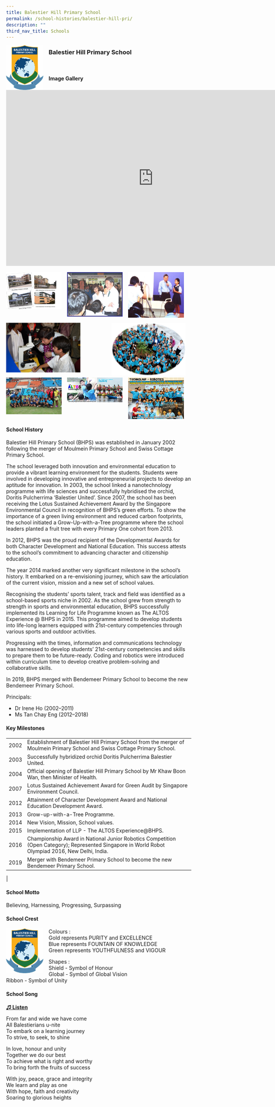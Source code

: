 ```yaml
---
title: Balestier Hill Primary School
permalink: /school-histories/balestier-hill-pri/
description: ""
third_nav_title: Schools
---
```

<img align="left" style="width:20%;margin-right:15px;" src="/images/balestierhillpri1.png">

### **Balestier Hill Primary School**
<br>

#### **Image Gallery**
<iframe allowfullscreen="true" height="479" width="800" frameborder="0" src="https://docs.google.com/presentation/d/e/2PACX-1vSpkjWh9HxeHL9uArhhBD6xmi3ySyxO08aUTb_gF7vdhHkPXWYPNoax7Y5jyFwIjXtCWY6EqxSN6jiM/embed?start=false&amp;loop=true&amp;delayms=5000"></iframe>
<p><a href="https://staging.d1yxymztqoj7qn.amplifyapp.com/images/balestierhillpri2.jpg">  
<img align="left" style="width:30%;margin-right:15px;" src="/images/balestierhillpri2.jpg">
</a></p>

<p><a href="https://staging.d1yxymztqoj7qn.amplifyapp.com/images/balestierhillpri3.jpg">  
<img align="left" style="width:30%;margin-right:15px;" src="/images/balestierhillpri3.jpg">
</a></p>

<p><a href="https://staging.d1yxymztqoj7qn.amplifyapp.com/images/balestierhillpri4.jpg">  
<img align="left" style="width:30%;margin-right:15px;" src="/images/balestierhillpri4.jpg">
</a></p>

<br clear="left">

<p><a href="https://staging.d1yxymztqoj7qn.amplifyapp.com/images/balestierhillpri5.jpg">  
<img align="left" style="width:40%;margin-right:15px;" src="/images/balestierhillpri5.jpg">
</a></p>

<p><a href="https://staging.d1yxymztqoj7qn.amplifyapp.com/images/balestierhillpri6.jpg">  
<img align="right" style="width:40%;margin-right:15px;" src="/images/balestierhillpri6.jpg">
</a></p>

<br clear="left">

<p><a href="https://staging.d1yxymztqoj7qn.amplifyapp.com/images/balestierhillpri7.jpg">  
<img align="left" style="width:30%;margin-right:15px;" src="/images/balestierhillpri7.jpg">
</a></p>

<p><a href="https://staging.d1yxymztqoj7qn.amplifyapp.com/images/balestierhillpri8.jpg">  
<img align="left" style="width:30%;margin-right:15px;" src="/images/balestierhillpri8.jpg">
</a></p>

<p><a href="https://staging.d1yxymztqoj7qn.amplifyapp.com/images/balestierhillpri9.jpg">  
<img align="left" style="width:30%;margin-right:15px;" src="/images/balestierhillpri9.jpg">
</a></p>

<br clear="left">

#### **School History**
Balestier Hill Primary School (BHPS) was established in January 2002 following the merger of Moulmein Primary School and Swiss Cottage Primary School.  
  
The school leveraged both innovation and environmental education to provide a vibrant learning environment for the students. Students were involved in developing innovative and entrepreneurial projects to develop an aptitude for innovation. In 2003, the school linked a nanotechnology programme with life sciences and successfully hybridised the orchid, Doritis Pulcherrima ‘Balestier United’. Since 2007, the school has been receiving the Lotus Sustained Achievement Award by the Singapore Environmental Council in recognition of BHPS’s green efforts. To show the importance of a green living environment and reduced carbon footprints, the school initiated a Grow-Up-with-a-Tree programme where the school leaders planted a fruit tree with every Primary One cohort from 2013.&nbsp;  
  
In 2012, BHPS was the proud recipient of the Developmental Awards for both Character Development and National Education. This success attests to the school’s commitment to advancing character and citizenship education.  
  
The year 2014 marked another very significant milestone in the school’s history. It embarked on a re-envisioning journey, which saw the articulation of the current vision, mission and a new set of school values.&nbsp;&nbsp;  
  
Recognising the students’ sports talent, track and field was identified as a school-based sports niche in 2002. As the school grew from strength to strength in sports and environmental education, BHPS successfully implemented its Learning for Life Programme known as The ALTOS Experience @ BHPS in 2015. This programme aimed to develop students into life-long learners equipped with 21st-century competencies through various sports and outdoor activities.  
  
Progressing with the times, information and communications technology was harnessed to develop students’ 21st-century competencies and skills to prepare them to be future-ready. Coding and robotics were introduced within curriculum time to develop creative problem-solving and collaborative skills.&nbsp;  
  
In 2019, BHPS merged with Bendemeer Primary School to become the new Bendemeer Primary School.  

Principals:<br>
* Dr Irene Ho (2002–2011)<br>
* Ms Tan Chay Eng (2012–2018)

#### **Key Milestones**

|  |  |
|:---:|---|
| 2002 | Establishment of Balestier Hill Primary School from the merger of Moulmein Primary School and Swiss Cottage Primary School. |
| 2003 | Successfully hybridized orchid Doritis Pulcherrima Balestier United. |
| 2004 | Official opening of Balestier Hill Primary School by Mr Khaw Boon Wan, then Minister of Health. |
| 2007 | Lotus Sustained Achievement Award for Green Audit by Singapore Environment Council. |
| 2012 | Attainment of Character Development Award and National Education Development Award. |
| 2013 | Grow-up-with-a-Tree Programme. |
| 2014 | New Vision, Mission, School values. |
| 2015 | Implementation of LLP - The ALTOS Experience@BHPS. |
| 2016 | Championship Award in National Junior Robotics Competition (Open Category); Represented Singapore in World Robot Olympiad 2016, New Delhi, India. |
| 2019 | Merger with Bendemeer Primary School to become the new Bendemeer Primary School. |
|

#### **School Motto**
Believing, Harnessing, Progressing, Surpassing

#### **School Crest**
<img align="left" style="width:20%;margin-right:15px;" src="/images/balestierhillpri1.png">

Colours :<br>
Gold represents PURITY and EXCELLENCE<br>
Blue represents FOUNTAIN OF KNOWLEDGE<br>
Green represents
YOUTHFULNESS and VIGOUR


Shapes :<br>
Shield - Symbol of Honour<br>
Global - Symbol of Global Vision<br>
Ribbon - Symbol of Unity

#### **School Song**
<a target="_blank" href="https://drive.google.com/file/d/1iM4frzBzc4vTSbTAMPnlYyXz39_ulWrP/view?usp=share_link">**♫ Listen**</a>

From far and wide we have come<br>
All Balestierians u-nite<br>
To embark on a learning journey<br>
To strive, to seek, to shine
  
In love, honour and unity<br>
Together we do our best<br>
To achieve what is right and worthy<br>
To bring forth the fruits of success
  
With joy, peace, grace and integrity<br>
We learn and play as one<br>
With hope, faith and creativity<br>
Soaring to glorious heights